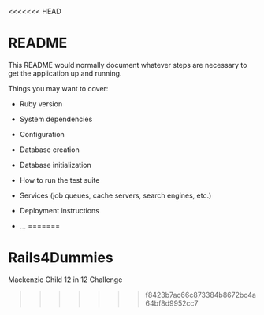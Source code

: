 <<<<<<< HEAD
# README

This README would normally document whatever steps are necessary to get the
application up and running.

Things you may want to cover:

* Ruby version

* System dependencies

* Configuration

* Database creation

* Database initialization

* How to run the test suite

* Services (job queues, cache servers, search engines, etc.)

* Deployment instructions

* ...
=======
# Rails4Dummies
Mackenzie Child 12 in 12 Challenge
>>>>>>> f8423b7ac66c873384b8672bc4a64bf8d9952cc7
